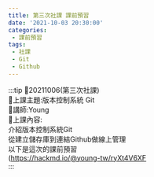 ```yaml
---
title: 第三次社課 課前預習
date: '2021-10-03 20:30:00'
categories:
 - 課前預習
tags:
 - 社課
 - Git
 - Github
---
```


:::tip
🍉20211006(第三次社課)  
🍉上課主題:版本控制系統 Git  
🍉講師:Young  
🍉上課內容:  
介紹版本控制系統Git  
從建立儲存庫到連結Github做線上管理  
以下是這次的課前預習  
(https://hackmd.io/@young-tw/ryXt4V6XF  
:::